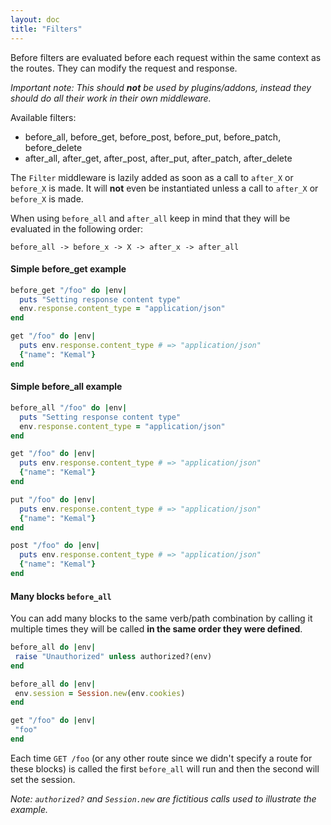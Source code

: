 ```yaml
---
layout: doc
title: "Filters"
---
```


Before filters are evaluated before each request within the same context as the routes. They can modify the request and response.

_Important note: This should **not** be used by plugins/addons, instead they should do all their work in their own middleware._

Available filters:

 - before\_all, before\_get, before\_post, before\_put, before\_patch, before\_delete
 - after\_all, after\_get, after\_post, after\_put, after\_patch, after\_delete

The `Filter` middleware is lazily added as soon as a call to `after_X` or `before_X` is made. It will __not__ even be instantiated unless a call to `after_X` or `before_X` is made.

When using `before_all` and `after_all` keep in mind that they will be evaluated in the following order:

    before_all -> before_x -> X -> after_x -> after_all


#### Simple before_get example

```ruby
before_get "/foo" do |env|
  puts "Setting response content type"
  env.response.content_type = "application/json"
end

get "/foo" do |env|
  puts env.response.content_type # => "application/json"
  {"name": "Kemal"}
end
```

#### Simple before_all example

```ruby
before_all "/foo" do |env|
  puts "Setting response content type"
  env.response.content_type = "application/json"
end

get "/foo" do |env|
  puts env.response.content_type # => "application/json"
  {"name": "Kemal"}
end

put "/foo" do |env|
  puts env.response.content_type # => "application/json"
  {"name": "Kemal"}
end

post "/foo" do |env|
  puts env.response.content_type # => "application/json"
  {"name": "Kemal"}
end

```

#### Many blocks `before_all`

You can add many blocks to the same verb/path combination by calling it multiple times they will be called __in the same order they were defined__.

```ruby
before_all do |env|
 raise "Unauthorized" unless authorized?(env)
end

before_all do |env|
 env.session = Session.new(env.cookies)
end

get "/foo" do |env|
 "foo"
end

```

Each time `GET /foo` (or any other route since we didn't specify a route for these blocks) is called the first `before_all` will run and then the second will set the session.

_Note: `authorized?` and `Session.new` are fictitious calls used to illustrate the example._
